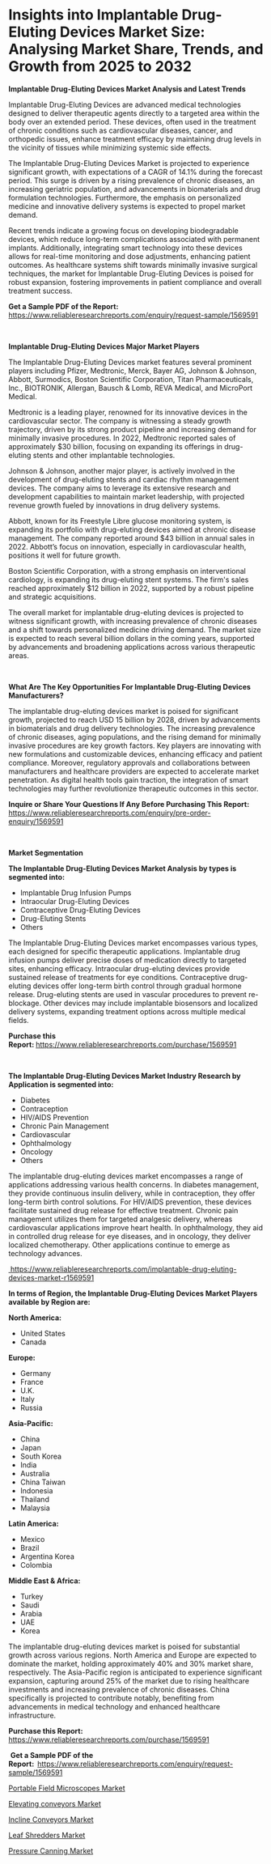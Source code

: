 <p><h1>Insights into Implantable Drug-Eluting Devices Market Size: Analysing Market Share, Trends, and Growth from 2025 to 2032</h1></p><p><strong>Implantable Drug-Eluting Devices Market Analysis and Latest Trends</strong></p>
<p><p>Implantable Drug-Eluting Devices are advanced medical technologies designed to deliver therapeutic agents directly to a targeted area within the body over an extended period. These devices, often used in the treatment of chronic conditions such as cardiovascular diseases, cancer, and orthopedic issues, enhance treatment efficacy by maintaining drug levels in the vicinity of tissues while minimizing systemic side effects.</p><p>The Implantable Drug-Eluting Devices Market is projected to experience significant growth, with expectations of a CAGR of 14.1% during the forecast period. This surge is driven by a rising prevalence of chronic diseases, an increasing geriatric population, and advancements in biomaterials and drug formulation technologies. Furthermore, the emphasis on personalized medicine and innovative delivery systems is expected to propel market demand.</p><p>Recent trends indicate a growing focus on developing biodegradable devices, which reduce long-term complications associated with permanent implants. Additionally, integrating smart technology into these devices allows for real-time monitoring and dose adjustments, enhancing patient outcomes. As healthcare systems shift towards minimally invasive surgical techniques, the market for Implantable Drug-Eluting Devices is poised for robust expansion, fostering improvements in patient compliance and overall treatment success.</p></p>
<p><strong>Get a Sample PDF of the Report:&nbsp;</strong> <a href="https://www.reliableresearchreports.com/enquiry/request-sample/1569591?utm_campaign=83&utm_medium=2&utm_source=Github&utm_content=ia&utm_term=25032025&utm_id=implantable-drug-eluting-devices">https://www.reliableresearchreports.com/enquiry/request-sample/1569591</a></p>
<p>&nbsp;</p>
<p><strong>Implantable Drug-Eluting Devices Major Market Players</strong></p>
<p><p>The Implantable Drug-Eluting Devices market features several prominent players including Pfizer, Medtronic, Merck, Bayer AG, Johnson & Johnson, Abbott, Surmodics, Boston Scientific Corporation, Titan Pharmaceuticals, Inc., BIOTRONIK, Allergan, Bausch & Lomb, REVA Medical, and MicroPort Medical. </p><p>Medtronic is a leading player, renowned for its innovative devices in the cardiovascular sector. The company is witnessing a steady growth trajectory, driven by its strong product pipeline and increasing demand for minimally invasive procedures. In 2022, Medtronic reported sales of approximately $30 billion, focusing on expanding its offerings in drug-eluting stents and other implantable technologies.</p><p>Johnson & Johnson, another major player, is actively involved in the development of drug-eluting stents and cardiac rhythm management devices. The company aims to leverage its extensive research and development capabilities to maintain market leadership, with projected revenue growth fueled by innovations in drug delivery systems.</p><p>Abbott, known for its Freestyle Libre glucose monitoring system, is expanding its portfolio with drug-eluting devices aimed at chronic disease management. The company reported around $43 billion in annual sales in 2022. Abbott’s focus on innovation, especially in cardiovascular health, positions it well for future growth.</p><p>Boston Scientific Corporation, with a strong emphasis on interventional cardiology, is expanding its drug-eluting stent systems. The firm's sales reached approximately $12 billion in 2022, supported by a robust pipeline and strategic acquisitions.</p><p>The overall market for implantable drug-eluting devices is projected to witness significant growth, with increasing prevalence of chronic diseases and a shift towards personalized medicine driving demand. The market size is expected to reach several billion dollars in the coming years, supported by advancements and broadening applications across various therapeutic areas.</p></p>
<p>&nbsp;</p>
<p><strong>What Are The Key Opportunities For Implantable Drug-Eluting Devices Manufacturers?</strong></p>
<p><p>The implantable drug-eluting devices market is poised for significant growth, projected to reach USD 15 billion by 2028, driven by advancements in biomaterials and drug delivery technologies. The increasing prevalence of chronic diseases, aging populations, and the rising demand for minimally invasive procedures are key growth factors. Key players are innovating with new formulations and customizable devices, enhancing efficacy and patient compliance. Moreover, regulatory approvals and collaborations between manufacturers and healthcare providers are expected to accelerate market penetration. As digital health tools gain traction, the integration of smart technologies may further revolutionize therapeutic outcomes in this sector.</p></p>
<p><strong>Inquire or Share Your Questions If Any Before Purchasing This Report:</strong> <a href="https://www.reliableresearchreports.com/enquiry/pre-order-enquiry/1569591?utm_campaign=83&utm_medium=2&utm_source=Github&utm_content=ia&utm_term=25032025&utm_id=implantable-drug-eluting-devices">https://www.reliableresearchreports.com/enquiry/pre-order-enquiry/1569591</a></p>
<p>&nbsp;</p>
<p><strong>Market Segmentation</strong></p>
<p><strong>The Implantable Drug-Eluting Devices Market Analysis by types is segmented into:</strong></p>
<p><ul><li>Implantable Drug Infusion Pumps</li><li>Intraocular Drug-Eluting Devices</li><li>Contraceptive Drug-Eluting Devices</li><li>Drug-Eluting Stents</li><li>Others</li></ul></p>
<p><p>The Implantable Drug-Eluting Devices market encompasses various types, each designed for specific therapeutic applications. Implantable drug infusion pumps deliver precise doses of medication directly to targeted sites, enhancing efficacy. Intraocular drug-eluting devices provide sustained release of treatments for eye conditions. Contraceptive drug-eluting devices offer long-term birth control through gradual hormone release. Drug-eluting stents are used in vascular procedures to prevent re-blockage. Other devices may include implantable biosensors and localized delivery systems, expanding treatment options across multiple medical fields.</p></p>
<p><strong>Purchase this Report:&nbsp;</strong><a href="https://www.reliableresearchreports.com/purchase/1569591?utm_campaign=83&utm_medium=2&utm_source=Github&utm_content=ia&utm_term=25032025&utm_id=implantable-drug-eluting-devices">https://www.reliableresearchreports.com/purchase/1569591</a></p>
<p>&nbsp;</p>
<p><strong>The Implantable Drug-Eluting Devices Market Industry Research by Application is segmented into:</strong></p>
<p><ul><li>Diabetes</li><li>Contraception</li><li>HIV/AIDS Prevention</li><li>Chronic Pain Management</li><li>Cardiovascular</li><li>Ophthalmology</li><li>Oncology</li><li>Others</li></ul></p>
<p><p>The implantable drug-eluting devices market encompasses a range of applications addressing various health concerns. In diabetes management, they provide continuous insulin delivery, while in contraception, they offer long-term birth control solutions. For HIV/AIDS prevention, these devices facilitate sustained drug release for effective treatment. Chronic pain management utilizes them for targeted analgesic delivery, whereas cardiovascular applications improve heart health. In ophthalmology, they aid in controlled drug release for eye diseases, and in oncology, they deliver localized chemotherapy. Other applications continue to emerge as technology advances.</p></p>
<p><a href="https://www.reliableresearchreports.com/implantable-drug-eluting-devices-market-r1569591?utm_campaign=83&utm_medium=2&utm_source=Github&utm_content=ia&utm_term=25032025&utm_id=implantable-drug-eluting-devices">&nbsp;https://www.reliableresearchreports.com/implantable-drug-eluting-devices-market-r1569591</a></p>
<p><strong>In terms of Region, the Implantable Drug-Eluting Devices Market Players available by Region are:</strong></p>
<p>
    <p> <strong> North America: </strong>
        <ul>
            <li>United States</li>
            <li>Canada</li>
        </ul>
        </p> 
    <p> <strong> Europe: </strong>
        <ul>
            <li>Germany</li>
            <li>France</li>
            <li>U.K.</li>
            <li>Italy</li>
            <li>Russia</li>
        </ul>
        </p> 
    <p> <strong> Asia-Pacific: </strong>
        <ul>
            <li>China</li>
            <li>Japan</li>
            <li>South Korea</li>
            <li>India</li>
            <li>Australia</li>
            <li>China Taiwan</li>
            <li>Indonesia</li>
            <li>Thailand</li>
            <li>Malaysia</li>
        </ul>
        </p> 
    <p> <strong> Latin America: </strong>
        <ul>
            <li>Mexico</li>
            <li>Brazil</li>
            <li>Argentina Korea</li>
            <li>Colombia</li>
        </ul>
        </p> 
    <p> <strong> Middle East & Africa: </strong>
        <ul>
            <li>Turkey</li>
            <li>Saudi</li>
            <li>Arabia</li>
            <li>UAE</li>
            <li>Korea</li>
        </ul>
    </p>
    </p>
<p><p>The implantable drug-eluting devices market is poised for substantial growth across various regions. North America and Europe are expected to dominate the market, holding approximately 40% and 30% market share, respectively. The Asia-Pacific region is anticipated to experience significant expansion, capturing around 25% of the market due to rising healthcare investments and increasing prevalence of chronic diseases. China specifically is projected to contribute notably, benefiting from advancements in medical technology and enhanced healthcare infrastructure.</p></p>
<p><strong>Purchase this Report: </strong><a href="https://www.reliableresearchreports.com/purchase/1569591?utm_campaign=83&utm_medium=2&utm_source=Github&utm_content=ia&utm_term=25032025&utm_id=implantable-drug-eluting-devices">https://www.reliableresearchreports.com/purchase/1569591</a></p>
<p>&nbsp;<strong>Get a Sample PDF of the Report:&nbsp;&nbsp;</strong><a href="https://www.reliableresearchreports.com/enquiry/request-sample/1569591?utm_campaign=83&utm_medium=2&utm_source=Github&utm_content=ia&utm_term=25032025&utm_id=implantable-drug-eluting-devices">https://www.reliableresearchreports.com/enquiry/request-sample/1569591</a></p>
<p><strong></strong></p>
<p><p><a href="https://github.com/adelanwkadua/Market-Research-Report-List-1/blob/main/portable-field-microscopes-market.md?utm_campaign=83&utm_medium=2&utm_source=Github&utm_content=ia&utm_term=25032025&utm_id=implantable-drug-eluting-devices">Portable Field Microscopes Market</a></p><p><a href="https://github.com/mokeleveisel/Market-Research-Report-List-1/blob/main/elevating-conveyors-market.md?utm_campaign=83&utm_medium=2&utm_source=Github&utm_content=ia&utm_term=25032025&utm_id=implantable-drug-eluting-devices">Elevating conveyors Market</a></p><p><a href="https://github.com/baheraennika/Market-Research-Report-List-1/blob/main/incline-conveyors-market.md?utm_campaign=83&utm_medium=2&utm_source=Github&utm_content=ia&utm_term=25032025&utm_id=implantable-drug-eluting-devices">Incline Conveyors Market</a></p><p><a href="https://github.com/elroddrewspm/Market-Research-Report-List-1/blob/main/leaf-shredders-market.md?utm_campaign=83&utm_medium=2&utm_source=Github&utm_content=ia&utm_term=25032025&utm_id=implantable-drug-eluting-devices">Leaf Shredders Market</a></p><p><a href="https://github.com/abidomamen/Market-Research-Report-List-1/blob/main/pressure-canning-market.md?utm_campaign=83&utm_medium=2&utm_source=Github&utm_content=ia&utm_term=25032025&utm_id=implantable-drug-eluting-devices">Pressure Canning Market</a></p></p>
